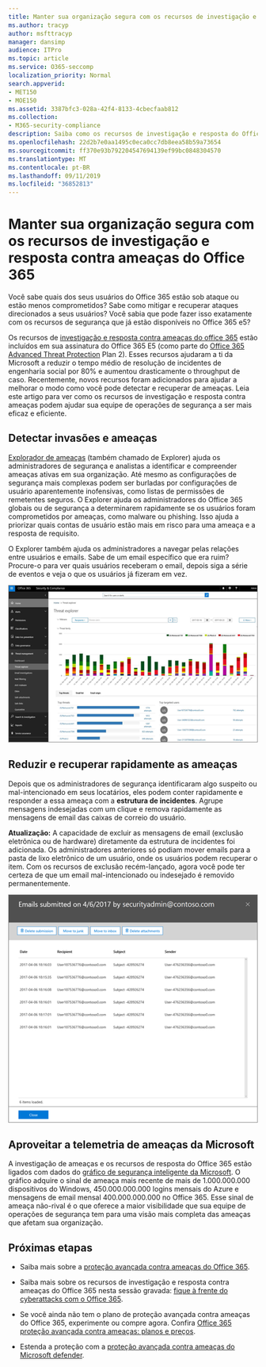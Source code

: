 ```yaml
---
title: Manter sua organização segura com os recursos de investigação e resposta contra ameaças do Office 365
ms.author: tracyp
author: msfttracyp
manager: dansimp
audience: ITPro
ms.topic: article
ms.service: O365-seccomp
localization_priority: Normal
search.appverid:
- MET150
- MOE150
ms.assetid: 3387bfc3-028a-42f4-8133-4cbecfaab812
ms.collection:
- M365-security-compliance
description: Saiba como os recursos de investigação e resposta do Office 365 podem ajudar sua organização a detectar invasões e ameaças, e reduzir rapidamente e recuperar contra ameaças.
ms.openlocfilehash: 22d2b7e0aa1495c0eca0cc7db8eea58b59a73654
ms.sourcegitcommit: ff370e93b792204547694139ef99bc0848304570
ms.translationtype: MT
ms.contentlocale: pt-BR
ms.lasthandoff: 09/11/2019
ms.locfileid: "36852813"
---
```

# <a name="keep-your-organization-safe-with-office-365-threat-investigation-and-response-capabilities"></a>Manter sua organização segura com os recursos de investigação e resposta contra ameaças do Office 365

Você sabe quais dos seus usuários do Office 365 estão sob ataque ou estão menos comprometidos? Sabe como mitigar e recuperar ataques direcionados a seus usuários? Você sabia que pode fazer isso exatamente com os recursos de segurança que já estão disponíveis no Office 365 e5? 
  
Os recursos de [investigação e resposta contra ameaças do office 365](office-365-ti.md) estão incluídos em sua assinatura do Office 365 E5 (como parte do [Office 365 Advanced Threat Protection](office-365-atp.md) Plan 2). Esses recursos ajudaram a ti da Microsoft a reduzir o tempo médio de resolução de incidentes de engenharia social por 80% e aumentou drasticamente o throughput de caso. Recentemente, novos recursos foram adicionados para ajudar a melhorar o modo como você pode detectar e recuperar de ameaças. Leia este artigo para ver como os recursos de investigação e resposta contra ameaças podem ajudar sua equipe de operações de segurança a ser mais eficaz e eficiente.
  
## <a name="detect-intrusions-and-threats"></a>Detectar invasões e ameaças

[Explorador de ameaças](threat-explorer.md) (também chamado de Explorer) ajuda os administradores de segurança e analistas a identificar e compreender ameaças ativas em sua organização. Até mesmo as configurações de segurança mais complexas podem ser burladas por configurações de usuário aparentemente inofensivas, como listas de permissões de remetentes seguros. O Explorer ajuda os administradores do Office 365 globais ou de segurança a determinarem rapidamente se os usuários foram comprometidos por ameaças, como malware ou phishing. Isso ajuda a priorizar quais contas de usuário estão mais em risco para uma ameaça e a resposta de requisito. 
  
O Explorer também ajuda os administradores a navegar pelas relações entre usuários e emails. Sabe de um email específico que era ruim? Procure-o para ver quais usuários receberam o email, depois siga a série de eventos e veja o que os usuários já fizeram em vez.

![Captura de tela do explorador de ameaças no Office 365, codificado em cores pela família de malware](media/591338dd-252a-437d-b5f2-87aa42e74b0c.png)
  
## <a name="quickly-mitigate-and-recover-from-threats"></a>Reduzir e recuperar rapidamente as ameaças

Depois que os administradores de segurança identificaram algo suspeito ou mal-intencionado em seus locatários, eles podem conter rapidamente e responder a essa ameaça com a **estrutura de incidentes**. Agrupe mensagens indesejadas com um clique e remova rapidamente as mensagens de email das caixas de correio do usuário. 
  
 **Atualização:** A capacidade de excluir as mensagens de email (exclusão eletrônica ou de hardware) diretamente da estrutura de incidentes foi adicionada. Os administradores anteriores só podiam mover emails para a pasta de lixo eletrônico de um usuário, onde os usuários podem recuperar o item. Com os recursos de exclusão recém-lançado, agora você pode ter certeza de que um email mal-intencionado ou indesejado é removido permanentemente. 
    
![Captura de tela da lista de emails de correção de incidentes](media/9d8452d3-d8d2-4b26-81f9-76396e08dd17.png)
  
## <a name="leverage-the-threat-telemetry-of-microsoft"></a>Aproveitar a telemetria de ameaças da Microsoft

A investigação de ameaças e os recursos de resposta do Office 365 estão ligados com dados do [gráfico de segurança inteligente da Microsoft](https://go.microsoft.com/fwlink/?linkid=2036223). O gráfico adquire o sinal de ameaça mais recente de mais de 1.000.000.000 dispositivos do Windows, 450.000.000.000 logins mensais do Azure e mensagens de email mensal 400.000.000.000 no Office 365. Esse sinal de ameaça não-rival é o que oferece a maior visibilidade que sua equipe de operações de segurança tem para uma visão mais completa das ameaças que afetam sua organização. 
  
## <a name="next-steps"></a>Próximas etapas

- Saiba mais sobre a [proteção avançada contra ameaças do Office 365](office-365-atp.md).

- Saiba mais sobre os recursos de investigação e resposta contra ameaças do Office 365 nesta sessão gravada: [fique à frente do cyberattacks com o Office 365](https://myignite.microsoft.com/videos/53723).

- Se você ainda não tem o plano de proteção avançada contra ameaças do Office 365, experimente ou compre agora. Confira [Office 365 proteção avançada contra ameaças: planos e preços](https://products.office.com/exchange/advance-threat-protection#pmg-allup-content).
    
- Estenda a proteção com a [proteção avançada contra ameaças do Microsoft defender](https://docs.microsoft.com/windows/security/threat-protection/microsoft-defender-atp/microsoft-defender-advanced-threat-protection).
